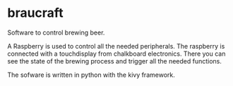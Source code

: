 braucraft
=========

Software to control brewing beer.

A Raspberry is used to control all the needed peripherals. The raspberry is connected with a 
touchdisplay from chalkboard electronics. There you can see the state of the brewing process and trigger
all the needed functions.

The sofware is written in python with the kivy framework.
